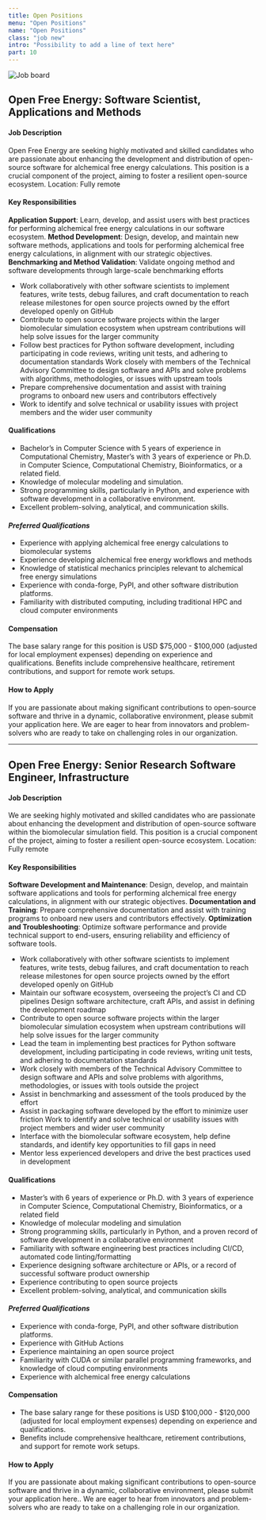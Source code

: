 ```yaml
---
title: Open Positions
menu: "Open Positions"
name: "Open Positions"
class: "job new"
intro: "Possibility to add a line of text here"
part: 10
---
```


![Job board](/images/job.svg)

## Open Free Energy: Software Scientist, Applications and Methods

#### Job Description
Open Free Energy are seeking highly motivated and skilled candidates who are passionate about enhancing the development and distribution of open-source software for alchemical free energy calculations. This position is a crucial component of the project, aiming to foster a resilient open-source ecosystem.
Location: Fully remote

#### Key Responsibilities
**Application Support**: Learn, develop, and assist users with best practices for performing alchemical free energy calculations in our software ecosystem. 
**Method Development**: Design, develop, and maintain new software methods, applications and tools for performing alchemical free energy calculations, in alignment with our strategic objectives. 
**Benchmarking and Method Validation**: Validate ongoing method and software developments through large-scale benchmarking efforts

- Work collaboratively with other software scientists to implement features, write tests, debug failures, and craft documentation to reach release milestones for open source projects owned by the effort developed openly on GitHub
- Contribute to open source software projects within the larger biomolecular simulation ecosystem when upstream contributions will help solve issues for the larger community
- Follow best practices for Python software development, including participating in code reviews, writing unit tests, and adhering to documentation standards
Work closely with members of the Technical Advisory Committee to design software and APIs and solve problems with algorithms, methodologies, or issues with upstream tools
- Prepare comprehensive documentation and assist with training programs to onboard new users and contributors effectively
- Work to identify and solve technical or usability issues with project members and the wider user community

#### Qualifications
- Bachelor’s in Computer Science with 5 years of experience in Computational Chemistry, Master’s with 3 years of experience or Ph.D. in Computer Science, Computational Chemistry, Bioinformatics, or a related field.
- Knowledge of molecular modeling and simulation.
- Strong programming skills, particularly in Python, and experience with software development in a collaborative environment.
- Excellent problem-solving, analytical, and communication skills.

#### *Preferred Qualifications*
- Experience with applying alchemical free energy calculations to biomolecular systems
- Experience developing alchemical free energy workflows and methods
- Knowledge of statistical mechanics principles relevant to alchemical free energy simulations
- Experience with conda-forge, PyPI, and other software distribution platforms.
- Familiarity with distributed computing, including traditional HPC and cloud computer environments

#### Compensation
The base salary range for this position is USD $75,000 - $100,000 (adjusted for local employment expenses) depending on experience and qualifications.
Benefits include comprehensive healthcare, retirement contributions, and support for remote work setups.

#### How to Apply
If you are passionate about making significant contributions to open-source software and thrive in a dynamic, collaborative environment, please submit your application here. We are eager to hear from innovators and problem-solvers who are ready to take on challenging roles in our organization.

---------

## Open Free Energy: Senior Research Software Engineer, Infrastructure
#### Job Description
We are seeking highly motivated and skilled candidates who are passionate about enhancing the development and distribution of open-source software within the biomolecular simulation field. This position is a crucial component of the project, aiming to foster a resilient open-source ecosystem.
Location: Fully remote

#### Key Responsibilities
**Software Development and Maintenance**: Design, develop, and maintain software applications and tools for performing alchemical free energy calculations, in alignment with our strategic objectives. **Documentation and Training**: Prepare comprehensive documentation and assist with training programs to onboard new users and contributors effectively. **Optimization and Troubleshooting**: Optimize software performance and provide technical support to end-users, ensuring reliability and efficiency of software tools.

- Work collaboratively with other software scientists to implement features, write tests, debug failures, and craft documentation to reach release milestones for open source projects owned by the effort developed openly on GitHub
- Maintain our software ecosystem, overseeing the project’s CI and CD pipelines
Design software architecture, craft APIs, and assist in defining the development roadmap
- Contribute to open source software projects within the larger biomolecular simulation ecosystem when upstream contributions will help solve issues for the larger community
- Lead the team in implementing best practices for Python software development, including participating in code reviews, writing unit tests, and adhering to documentation standards
- Work closely with members of the Technical Advisory Committee to design software and APIs and solve problems with algorithms, methodologies, or issues with tools outside the project
- Assist in benchmarking and assessment of the tools produced by the effort
- Assist in packaging software developed by the effort to minimize user friction
Work to identify and solve technical or usability issues with project members and wider user community
- Interface with the biomolecular software ecosystem, help define standards, and identify key opportunities to fill gaps in need
- Mentor less experienced developers and drive the best practices used in development

#### Qualifications
- Master’s with 6 years of experience or Ph.D. with 3 years of experience in Computer Science, Computational Chemistry, Bioinformatics, or a related field
- Knowledge of molecular modeling and simulation
- Strong programming skills, particularly in Python, and a proven record of software development in a collaborative environment
- Familiarity with software engineering best practices including CI/CD, automated code linting/formatting
- Experience designing software architecture or APIs, or a record of successful software product ownership
- Experience contributing to open source projects
- Excellent problem-solving, analytical, and communication skills

#### *Preferred Qualifications*
- Experience with conda-forge, PyPI, and other software distribution platforms.
- Experience with GitHub Actions
- Experience maintaining an open source project
- Familiarity with CUDA or similar parallel programming frameworks, and knowledge of cloud computing environments
- Experience with alchemical free energy calculations

#### Compensation
- The base salary range for these positions is USD $100,000 - $120,000 (adjusted for local employment expenses) depending on experience and qualifications.
- Benefits include comprehensive healthcare, retirement contributions, and support for remote work setups.

#### How to Apply
If you are passionate about making significant contributions to open-source software and thrive in a dynamic, collaborative environment, please submit your application here.. We are eager to hear from innovators and problem-solvers who are ready to take on a challenging role in our organization.
